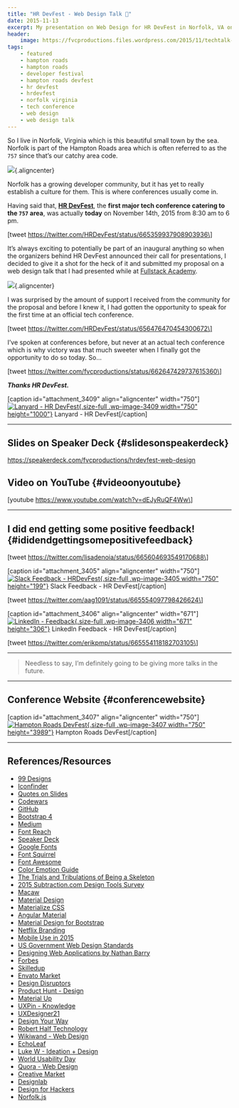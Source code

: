 ```yaml
---
title: "HR DevFest - Web Design Talk 🎨️"
date: 2015-11-13
excerpt: My presentation on Web Design for HR DevFest in Norfolk, VA on November 14th, 2015.
header:
    image: https://fvcproductions.files.wordpress.com/2015/11/techtalk-001.jpeg?w=1024&h=435&crop=1
tags:
    - featured
    - hampton roads
    - hampton roads
    - developer festival
    - hampton roads devfest
    - hr devfest
    - hrdevfest
    - norfolk virginia
    - tech conference
    - web design
    - web design talk
---
```


So I live in Norfolk, Virginia which is this beautiful small town by the
sea. Norfolk is part of the Hampton Roads area which is often referred
to as the `757` since that’s our catchy area code.

![](http://sci.odu.edu/bem/images/Photos/Downtown%20Norfolk%20Photo.jpg){.aligncenter}

Norfolk has a growing developer community, but it has yet to really
establish a culture for them. This is where conferences usually come in.

Having said that, **[HR DevFest](http://hrdevfest.org "HRDevFest")**,
the **first major tech conference catering to the `757` area**, was
actually **today** on November 14th, 2015 from 8:30 am to 6 pm.

\[tweet https://twitter.com/HRDevFest/status/665359937908903936\]

It’s always exciting to potentially be part of an inaugural anything so
when the organizers behind HR DevFest announced their call for
presentations, I decided to give it a shot for the heck of it and
submitted my proposal on a web design talk that I had presented while at
[Fullstack Academy](http://fullstackacademy.com "Fullstack Academy").

![](http://i.stack.imgur.com/7cBUc.jpg){.aligncenter}

I was surprised by the amount of support I received from the community
for the proposal and before I knew it, I had gotten the opportunity to
speak for the first time at an official tech conference.

\[tweet https://twitter.com/HRDevFest/status/656476470454300672\]

I’ve spoken at conferences before, but never at an actual tech
conference which is why victory was that much sweeter when I finally got
the opportunity to do so today. So…

\[tweet https://twitter.com/fvcproductions/status/662647429737615360\]

***Thanks HR DevFest.***

\[caption id="attachment\_3409" align="aligncenter"
width="750"\][![Lanyard - HR
DevFest](https://fvcproductions.files.wordpress.com/2015/11/img_0100.jpg){.size-full
.wp-image-3409 width="750"
height="1000"}](http://fvcproductions.com/2015/11/13/hrdevfest-talk/img_0100/)
Lanyard - HR DevFest\[/caption\]

------------------------------------------------------------------------

Slides on Speaker Deck {#slidesonspeakerdeck}
----------------------

https://speakerdeck.com/fvcproductions/hrdevfest-web-design

Video on YouTube {#videoonyoutube}
----------------

\[youtube https://www.youtube.com/watch?v=dEJyRuQF4Ww\]

------------------------------------------------------------------------

I did end getting some positive feedback! {#ididendgettingsomepositivefeedback}
-----------------------------------------

\[tweet https://twitter.com/lisadenoia/status/665604693549170688\]

\[caption id="attachment\_3405" align="aligncenter"
width="750"\][![Slack Feedback -
HRDevFest](https://fvcproductions.files.wordpress.com/2015/11/screenshot-2015-11-14-20-14-11.png){.size-full
.wp-image-3405 width="750"
height="199"}](http://fvcproductions.com/2015/11/13/hrdevfest-talk/screenshot-2015-11-14-20-14-11/)
Slack Feedback - HR DevFest\[/caption\]

\[tweet https://twitter.com/aag1091/status/665554097798426624\]

\[caption id="attachment\_3406" align="aligncenter"
width="671"\][![LinkedIn -
Feedback](https://fvcproductions.files.wordpress.com/2015/11/screenshot-2015-11-14-23-14-32.png){.size-full
.wp-image-3406 width="671"
height="306"}](http://fvcproductions.com/2015/11/13/hrdevfest-talk/screenshot-2015-11-14-23-14-32/)
LinkedIn Feedback - HR DevFest\[/caption\]

\[tweet https://twitter.com/erikpmp/status/665554118182703105\]

------------------------------------------------------------------------

> Needless to say, I’m definitely going to be giving more talks in the
> future.

------------------------------------------------------------------------

Conference Website {#conferencewebsite}
------------------

\[caption id="attachment\_3407" align="aligncenter"
width="750"\][![Hampton Roads
DevFest](https://fvcproductions.files.wordpress.com/2015/11/hampton-roads-devfest.jpg){.size-full
.wp-image-3407 width="750" height="3989"}](http://hrdevfest.org/)
Hampton Roads DevFest\[/caption\]

------------------------------------------------------------------------

References/Resources
--------------------

-   [99 Designs](http://99designs.com/)
-   [Iconfinder](https://www.iconfinder.com/iconsets/iconsimple-logotypes)
-   [Quotes on Slides](http://quotesonslides.ideationkings.com/)
-   [Codewars](http://codewars.com)
-   [GitHub](http://github.com)
-   [Bootstrap 4](http://v4-alpha.getbootstrap.com/)
-   [Medium](https://medium.com/tag/design)
-   [Font Reach](http://fontreach.com)
-   [Speaker Deck](https://speakerdeck.com/p/featured)
-   [Google Fonts](https://google.com/fonts)
-   [Font Squirrel](http://fontsquirrel.com/)
-   [Font Awesome](http://fontawesome.com/)
-   [Color Emotion Guide](http://visual.ly/color-emotion-guide)
-   [The Trials and Tribulations of Being a
    Skeleton](https://vimeo.com/108496060)
-   [2015 Subtraction.com Design Tools
    Survey](http://tools.subtraction.com/)
-   [Macaw](http://macaw.co)
-   [Material
    Design](https://www.google.com/design/spec/material-design/introduction.html)
-   [Materialize CSS](http://materializecss.com/)
-   [Angular Material](https://material.angularjs.org/latest/)
-   [Material Design for
    Bootstrap](https://fezvrasta.github.io/bootstrap-material-design/)
-   [Netflix Branding](http://gretelny.com/project/56/netflix-branding)
-   [Mobile Use in
    2015](http://www.pewinternet.org/2015/04/01/us-smartphone-use-in-2015/)
-   [US Government Web Design
    Standards](https://playbook.cio.gov/designstandards/)
-   [Designing Web Applications by Nathan
    Barry](http://nathanbarry.com/webapps/)
-   [Forbes](http://www.forbes.com/sites/calebmelby/2012/10/05/the-top-5-ugliest-billionaire-websites/)
-   [Skilledup](http://www.skilledup.com/articles/christopher-nolan-movies-teach-winning-hackathons)
-   [Envato Market](http://themeforest.net/community/market)
-   [Design Disruptors](http://designdisruptors.com)
-   [Product Hunt -
    Design](https://www.producthunt.com/#!/s/posts/design)
-   [Material Up](https://www.materialup.com/)
-   [UXPin - Knowledge](https://www.uxpin.com/knowledge.html)
-   [UXDesigner21](http://uxdesigner21.com/)
-   [Design Your
    Way](www.designyourway.net/blog/inspiration/the-case-against-using-bootstrap-to-design-websites/)
-   [Robert Half
    Technology](www.roberthalf.com/technology/blog/6-reasons-why-coders-should-understand-design)
-   [Wikiwand - Web Design](http://www.wikiwand.com/en/Web_design)
-   [EchoLeaf](http://www.echoleaf.com/blog/why-website-design-so-important)
-   [Luke W - Ideation + Design](http://www.lukew.com/ff/entry.asp?1945)
-   [World Usability Day](http://worldusabilityday.org/)
-   [Quora - Web Design](https://www.quora.com/topic/Web-Design)
-   [Creative Market](http://creativemarket.com)
-   [Designlab](http://trydesignlab.com/)
-   [Design for Hackers](http://designforhackers.com)
-   [Norfolk.js](http://www.meetup.com/NorfolkJS/)
